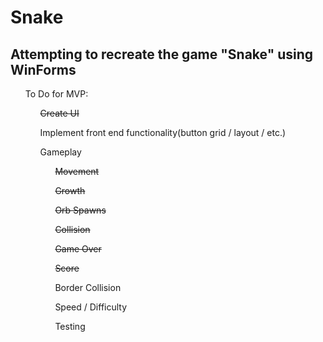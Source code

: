 # Snake
<html>
  <section>
    <h2>Attempting to recreate the game "Snake" using WinForms</h2>
  </section>
  <section>
    <ul>To Do for MVP:
      <ul><s>Create UI</s></ul>
      <ul>Implement front end functionality(button grid / layout / etc.)</ul>
      <ul>Gameplay
        <ul><s>Movement</s></ul>
        <ul><s>Growth</s></ul>
        <ul><s>Orb Spawns</s></ul>
        <ul><s>Collision</s></ul>
        <ul><s>Game Over</s></ul>
        <ul><s>Score</s></ul>
        <ul>Border Collision</ul>
        <ul>Speed / Difficulty</ul>
        <ul>Testing</ul>
  </section>
</html>
